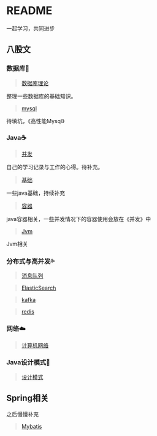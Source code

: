 # README

一起学习，共同进步



## 八股文

### 数据库💾

> [数据库理论](/学习/数据库/数据库理论.md)

整理一些数据库的基础知识。

> [mysql](/学习/数据库/mysql.md)

待填坑，《高性能Mysql》



### Java☕

> [并发](/学习/java/并发.md)

自己的学习记录与工作的心得。待补充。

> [基础](/学习/java/基础.md)

一些java基础，持续补充

> [容器](/java/容器.md)

java容器相关，一些并发情况下的容器使用会放在《并发》中

> [Jvm](/学习/java/JVM.md)

Jvm相关



### 分布式与高并发💦

> [消息队列](/学习/分布式与高并发/消息队列.md)

> [ElasticSearch](/学习/分布式与高并发/Elasticsearch.md)

> [kafka](/学习/分布式与高并发/kafka.md)

> [redis](/学习/分布式与高并发/redis.md)



### 网络☁️

> [计算机网络](/学习/网络)



### Java设计模式📝

> [设计模式](/学习/java设计模式/设计模式.md)

## Spring相关

之后慢慢补充

> [Mybatis](/学习/SSM/mybatis.md)